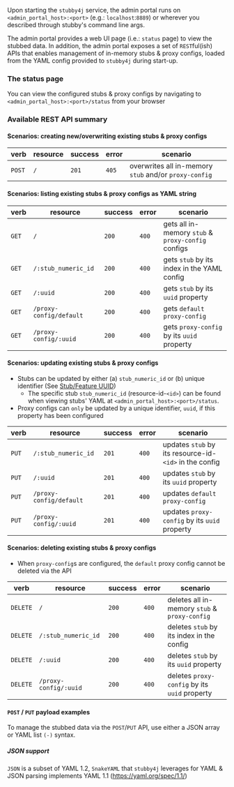 Upon starting the `stubby4j` service, the admin portal runs on `<admin_portal_host>:<port>` (e.g.: `localhost`:`8889`) or wherever you described through stubby's command line args.

The admin portal provides a web UI page (i.e.: `status` page) to view the stubbed data. In addition, the admin portal exposes a set of `REST`ful(ish) APIs that enables management of in-memory stubs & proxy configs, loaded from the YAML config provided to `stubby4j` during start-up.


### The status page
You can view the configured stubs & proxy configs by navigating to `<admin_portal_host>:<port>/status` from your browser

### Available REST API summary

#### Scenarios: creating new/overwriting existing stubs & proxy configs
| verb     | resource        |success|error|scenario                                         |
|------------------------|-------------|-----------|---------------|-------------------------------------|
|`POST`    | `/`          |`201`|`405`|overwrites all in-memory `stub` and/or `proxy-config`|

#### Scenarios: listing existing stubs & proxy configs as YAML string
| verb     | resource        |success|error|scenario                                         |
|------------------------|-------------|------|-----------|----------------------------------------------|
|`GET`    | `/`          |`200`|`400`|gets all in-memory `stub` & `proxy-config` configs|
|`GET`    | `/:stub_numeric_id`          |`200`|`400`|gets `stub` by its index in the YAML config|
|`GET`    | `/:uuid`          |`200`|`400`|gets `stub` by its `uuid` property |
|`GET`    | `/proxy-config/default`          |`200`|`400`|gets `default` `proxy-config`|
|`GET`    | `/proxy-config/:uuid`          |`200`|`400`|gets `proxy-config` by its `uuid` property|

#### Scenarios: updating existing stubs & proxy configs

* Stubs can be updated by either (a) `stub_numeric_id` or (b) unique identifier (See [Stub/Feature UUID](README.md#uuid-optional))
  * The specific stub `stub_numeric_id` (resource-id-`<id>`) can be found when viewing stubs' YAML at `<admin_portal_host>:<port>/status`.  
* Proxy configs can `only` be updated by a unique identifier, `uuid`, if this property has been configured


| verb     | resource        |success|error|scenario                                         |
|------------------------|-------------|-----------|---------|-------------------------------------------|
|`PUT`    | `/:stub_numeric_id`          |`201`|`400`|updates `stub` by its resource-id-`<id>` in the config|
|`PUT`    | `/:uuid`          |`201`|`400`|updates `stub` by its `uuid` property |
|`PUT`    | `/proxy-config/default`          |`201`|`400`|updates `default` `proxy-config`|
|`PUT`    | `/proxy-config/:uuid`          |`201`|`400`|updates `proxy-config` by its `uuid` property|

#### Scenarios: deleting existing stubs & proxy configs

* When `proxy-config`s are configured, the `default` proxy config cannot be deleted via the API

| verb     | resource        |success|error|scenario                                         |
|------------------------|-------------|-----------|--------|--------------------------------------------|
|`DELETE`    | `/`          |`200`|`400`|deletes all in-memory `stub` & `proxy-config` |
|`DELETE`    | `/:stub_numeric_id`          |`200`|`400`|deletes `stub` by its index in the config|
|`DELETE`    | `/:uuid`          |`200`|`400`|deletes `stub` by its `uuid` property |
|`DELETE`    | `/proxy-config/:uuid`          |`200`|`400`|deletes `proxy-config` by its `uuid` property|

#### `POST` / `PUT` payload examples

To manage the stubbed data via the `POST`/`PUT` API, use either a JSON array or YAML list `(-)` syntax.

##### JSON support
`JSON` is a subset of YAML 1.2, `SnakeYAML` that `stubby4j` leverages for YAML & JSON parsing implements YAML 1.1 (https://yaml.org/spec/1.1/)
